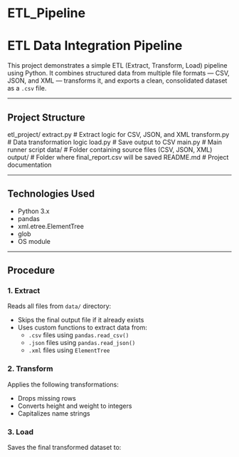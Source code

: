 # ETL_Pipeline
#  ETL Data Integration Pipeline

This project demonstrates a simple ETL (Extract, Transform, Load) pipeline using Python. It combines structured data from multiple file formats — CSV, JSON, and XML — transforms it, and exports a clean, consolidated dataset as a `.csv` file.

---

##  Project Structure
etl_project/
 extract.py # Extract logic for CSV, JSON, and XML
 transform.py # Data transformation logic
 load.py # Save output to CSV
 main.py # Main runner script
 data/ # Folder containing source files (CSV, JSON, XML)
 output/ # Folder where final_report.csv will be saved
 README.md # Project documentation



---

##  Technologies Used

- Python 3.x
- pandas
- xml.etree.ElementTree
- glob
- OS module

---

## Procedure

### 1. **Extract**
Reads all files from `data/` directory:
- Skips the final output file if it already exists
- Uses custom functions to extract data from:
  - `.csv` files using `pandas.read_csv()`
  - `.json` files using `pandas.read_json()`
  - `.xml` files using `ElementTree`

### 2. **Transform**
Applies the following transformations:
- Drops missing rows
- Converts height and weight to integers
- Capitalizes name strings

### 3. **Load**
Saves the final transformed dataset to:
